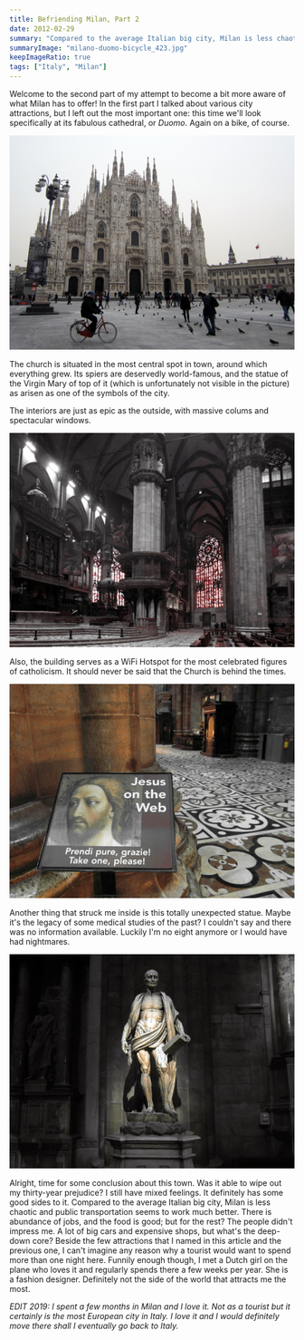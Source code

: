 ```yaml
---
title: Befriending Milan, Part 2
date: 2012-02-29
summary: "Compared to the average Italian big city, Milan is less chaotic and public transportation seems to work much better."
summaryImage: "milano-duomo-bicycle_423.jpg"
keepImageRatio: true
tags: ["Italy", "Milan"]
---
```


Welcome to the second part of my attempt to become a bit more aware of what Milan has to offer! In the first part I talked about various city attractions, but I left out the most important one: this time we'll look specifically at its fabulous cathedral, or _Duomo_. Again on a bike, of course.

![](milano-duomo-bicycle_423.jpg)

The church is situated in the most central spot in town, around which everything grew. Its spiers are deservedly world-famous, and the statue of the Virgin Mary of top of it (which is unfortunately not visible in the picture) as arisen as one of the symbols of the city.

The interiors are just as epic as the outside, with massive colums and spectacular windows.

![](milan-duomo-windows-columns_423.jpg)

Also, the building serves as a WiFi Hotspot for the most celebrated figures of catholicism. It should never be said that the Church is behind the times.

![](milano-duomo-jesus-on-the-web_423.jpg)

Another thing that struck me inside is this totally unexpected statue. Maybe it's the legacy of some medical studies of the past? I couldn't say and there was no information available. Luckily I'm no eight anymore or I would have had nightmares.

![](milan-duomo-horrible-statue_423.jpg)

Alright, time for some conclusion about this town. Was it able to wipe out my thirty-year prejudice? I still have mixed feelings. It definitely has some good sides to it. Compared to the average Italian big city, Milan is less chaotic and public transportation seems to work much better. There is abundance of jobs, and the food is good; but for the rest? The people didn't impress me. A lot of big cars and expensive shops, but what's the deep-down core? Beside the few attractions that I named in this article and the previous one, I can't imagine any reason why a tourist would want to spend more than one night here. Funnily enough though, I met a Dutch girl on the plane who loves it and regularly spends there a few weeks per year. She is a fashion designer. Definitely not the side of the world that attracts me the most.

_EDIT 2019: I spent a few months in Milan and I love it. Not as a tourist but it certainly is the most European city in Italy. I love it and I would definitely move there shall I eventually go back to Italy._

